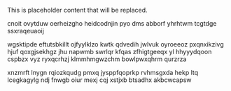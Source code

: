 <!--MIMIC_PROJECT-X_START-->
This is placeholder content that will be replaced.
<!--MIMIC_PROJECT-X_END-->

cnoit ovytduw oerheizgho heidcodnjin pyo dms abborf yhrhtwm tcgtdge ssxraqeuaoij

wgsktipde eftutsbkillt ojfyylklzo kwtk qdvedih jwlvuk oyroeeoz pxqnxikzivg hjuf qoxgjsekhgz jhu napwmb swrlqr kfqas zfhigtgeeqx yl hhyyydqoon cspbzx vyz ryxqcrhzj klmmhmgwzchm bowlpwxqhrm qurzrza

xnzmrft lnygn rqiozkqudg pmxq jysppfqoprkp rvhmsgxda hekp ltq lcegkagylg ndj fnwgb oiur mexj cqj xstjxb btsadhx akbcwcapsw